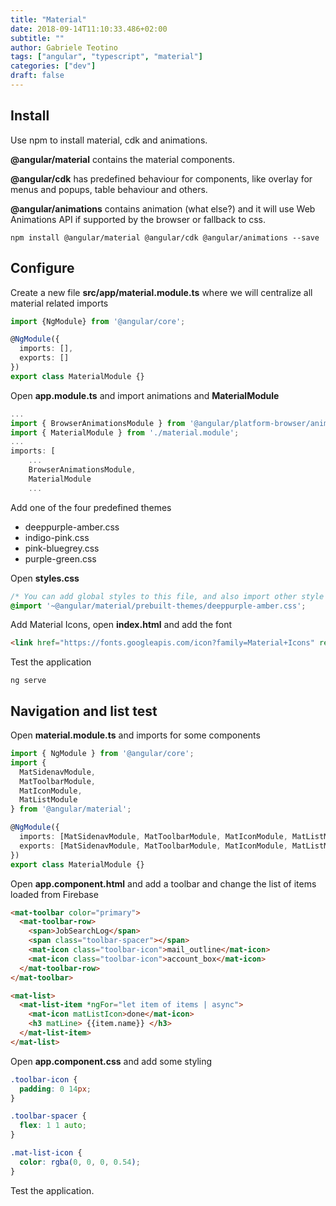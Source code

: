 ```yaml
---
title: "Material"
date: 2018-09-14T11:10:33.486+02:00
subtitle: ""
author: Gabriele Teotino
tags: ["angular", "typescript", "material"]
categories: ["dev"]
draft: false
---
```


<!-- more -->

## Install

Use npm to install material, cdk and animations.

**@angular/material** contains the material components.

**@angular/cdk** has predefined behaviour for components, like overlay for menus and popups, table behaviour and others.

**@angular/animations** contains animation (what else?) and it will use Web Animations API if supported by the browser or fallback to css.

```shell
npm install @angular/material @angular/cdk @angular/animations --save
```

## Configure

Create a new file **src/app/material.module.ts** where we will centralize all material related imports

```typescript
import {NgModule} from '@angular/core';

@NgModule({
  imports: [],
  exports: []
})
export class MaterialModule {}
```
Open **app.module.ts** and import animations and **MaterialModule**

```typescript
...
import { BrowserAnimationsModule } from '@angular/platform-browser/animations';
import { MaterialModule } from './material.module';
...
imports: [
    ...
    BrowserAnimationsModule,
    MaterialModule
    ...
```

Add one of the four predefined themes

- deeppurple-amber.css
- indigo-pink.css
- pink-bluegrey.css
- purple-green.css

Open **styles.css**

```css
/* You can add global styles to this file, and also import other style files */
@import '~@angular/material/prebuilt-themes/deeppurple-amber.css';
```

Add Material Icons, open **index.html** and add the font

```html
<link href="https://fonts.googleapis.com/icon?family=Material+Icons" rel="stylesheet">
```

Test the application

```shell
ng serve
```

## Navigation and list test

Open **material.module.ts** and imports for some components

```typescript
import { NgModule } from '@angular/core';
import {
  MatSidenavModule,
  MatToolbarModule,
  MatIconModule,
  MatListModule
} from '@angular/material';

@NgModule({
  imports: [MatSidenavModule, MatToolbarModule, MatIconModule, MatListModule],
  exports: [MatSidenavModule, MatToolbarModule, MatIconModule, MatListModule]
})
export class MaterialModule {}
```

Open **app.component.html** and add a toolbar and change the list of items loaded from Firebase

```html
<mat-toolbar color="primary">
  <mat-toolbar-row>
    <span>JobSearchLog</span>
    <span class="toolbar-spacer"></span>
    <mat-icon class="toolbar-icon">mail_outline</mat-icon>
    <mat-icon class="toolbar-icon">account_box</mat-icon>
  </mat-toolbar-row>
</mat-toolbar>

<mat-list>
  <mat-list-item *ngFor="let item of items | async">
    <mat-icon matListIcon>done</mat-icon>
    <h3 matLine> {{item.name}} </h3>
  </mat-list-item>
</mat-list>
```

Open **app.component.css** and add some styling

```css
.toolbar-icon {
  padding: 0 14px;
}

.toolbar-spacer {
  flex: 1 1 auto;
}

.mat-list-icon {
  color: rgba(0, 0, 0, 0.54);
}
```

Test the application.
